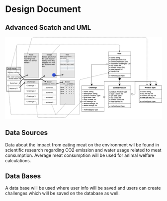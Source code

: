 # Design Document

## Advanced Scatch and UML
![alt text](https://github.com/mellemeewis/final-project/blob/master/doc/Design%20document%20visualization.png)

## Data Sources
Data about the impact from eating meat on the environment wil be found in scientific research regarding CO2 emission and water usage related to meat consumption. Average meat consumption will be used for animal welfare calculations.

## Data Bases
A data base will be used where user info will be saved and users can create challenges which will be saved on the database as well.
